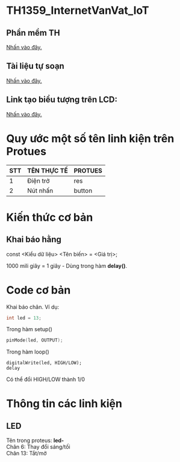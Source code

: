 # TH1359_InternetVanVat_IoT
## Phần mềm TH
[Nhấn vào đây.](https://1drv.ms/u/s!ApRDEniQwnjolddPQiCrfwgT6lndpQ?e=ZsIhYu)

## Tài liệu tự soạn
[Nhấn vào đây.](https://www.notion.so/huutho-vlu210222008/TH1359_InternetVanVat_IoT-bc284d5c202a4ef58fbb3b00856049fd)

## Link tạo biểu tượng trên LCD: 
[Nhấn vào đây.](https://maxpromer.github.io/LCD-Character-Creator/)

# Quy ước một số tên linh kiện trên Protues

|STT    |TÊN THỰC TẾ    |PROTUES    |
|---    |---            |---        |
|1|Điện trở|res|
|2|Nút nhấn|button|

# Kiến thức cơ bản
## Khai báo hằng
const <Kiểu dữ liệu> <Tên biến> = <Giá trị>;

1000 mili giây = 1 giây -  Dùng trong hàm **delay()**.

# Code cơ bản 
Khai báo chân. Ví dụ: 
```C++
int led = 13;
```

Trong hàm setup()
```C++
pinMode(led, OUTPUT);    
```

Trong hàm loop()
```
digitalWrite(led, HIGH/LOW);
delay
```
Có thể đổi HIGH/LOW thành 1/0

# Thông tin các linh kiện

## LED
Tên trong proteus: **led-** <br>
Chân 6: Thay đổi sáng/tối <br>
Chân 13: Tắt/mở